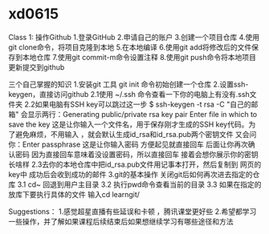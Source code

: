 # xd0615
Class 1:
操作Github
1.登录GitHub
2.申请自己的账户
3.创建一个项目仓库
4.使用git clone命令，将项目克隆到本地
5.在本地编译
6.使用git add将修改后的文件保存到本地仓库
7.使用git commit-m命令设置注释
8.使用git push命令将本地项目更新提交到github




三个自己掌握的知识
1.安装git 工具
git init 命令初始创建一个仓库
2.设置ssh-keygen，直接访问github
 2.1使用 ~/.ssh 命令查看一下你的电脑上有没有.ssh文件夹
 2.2如果电脑有SSH key可以跳过这一步
    $ ssh-keygen -t rsa -C "自己的邮箱"
    会显示两行：Generating public/private rsa key pair
                Enter file in which to save the key
    这是让你输入一个文件名，用于保存刚才生成的SSH key代码。为了避免麻烦，不用输入 ，就会默认生成id_rsa和id_rsa.pub两个密钥文件
    又会问你：Enter passphrase
    这是让你输入密码 方便起见就直接回车 
    后面让你再次确认密码  因为直接回车意味着没设置密码，所以直接回车
    接着会想你展示你的密钥长啥样
 2.3去你的本地仓库中把id_rsa.pub文件用记事本打开，然后复制到 网页的key中
    成功后会收到成功的邮件
3.git的基本操作
  关闭git后如何再次进去指定的仓库
  3.1 cd~  回退到用户主目录
  3.2 执行pwd命令查看当前的目录
  3.3 如果在指定的放库下要执行具体的文件 
    输入cd learngit/

Suggestions：
1.感觉超星直播有些延误和卡顿 ，腾讯课堂更好些
2.希望都学习一些操作，并了解如果课程后续结束后如果想继续学习有哪些途径和方法

